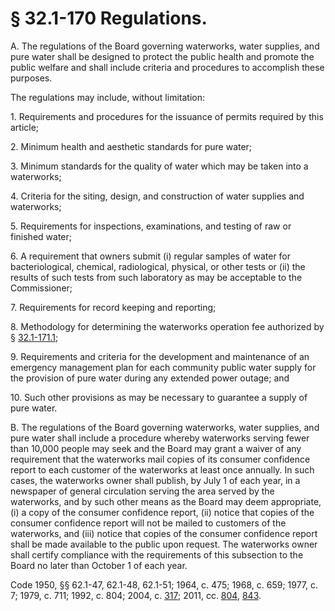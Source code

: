 # § 32.1-170 Regulations.

<p>A. The regulations of the Board governing waterworks, water supplies, and pure water shall be designed to protect the public health and promote the public welfare and shall include criteria and procedures to accomplish these purposes.</p><p>The regulations may include, without limitation:</p><p>1. Requirements and procedures for the issuance of permits required by this article;</p><p>2. Minimum health and aesthetic standards for pure water;</p><p>3. Minimum standards for the quality of water which may be taken into a waterworks;</p><p>4. Criteria for the siting, design, and construction of water supplies and waterworks;</p><p>5. Requirements for inspections, examinations, and testing of raw or finished water;</p><p>6. A requirement that owners submit (i) regular samples of water for bacteriological, chemical, radiological, physical, or other tests or (ii) the results of such tests from such laboratory as may be acceptable to the Commissioner;</p><p>7. Requirements for record keeping and reporting;</p><p>8. Methodology for determining the waterworks operation fee authorized by § <a href='http://law.lis.virginia.gov/vacode/32.1-171.1/'>32.1-171.1</a>;</p><p>9. Requirements and criteria for the development and maintenance of an emergency management plan for each community public water supply for the provision of pure water during any extended power outage; and</p><p>10. Such other provisions as may be necessary to guarantee a supply of pure water.</p><p>B. The regulations of the Board governing waterworks, water supplies, and pure water shall include a procedure whereby waterworks serving fewer than 10,000 people may seek and the Board may grant a waiver of any requirement that the waterworks mail copies of its consumer confidence report to each customer of the waterworks at least once annually. In such cases, the waterworks owner shall publish, by July 1 of each year, in a newspaper of general circulation serving the area served by the waterworks, and by such other means as the Board may deem appropriate, (i) a copy of the consumer confidence report, (ii) notice that copies of the consumer confidence report will not be mailed to customers of the waterworks, and (iii) notice that copies of the consumer confidence report shall be made available to the public upon request. The waterworks owner shall certify compliance with the requirements of this subsection to the Board no later than October 1 of each year.</p><p>Code 1950, §§ 62.1-47, 62.1-48, 62.1-51; 1964, c. 475; 1968, c. 659; 1977, c. 7; 1979, c. 711; 1992, c. 804; 2004, c. <a href='http://lis.virginia.gov/cgi-bin/legp604.exe?041+ful+CHAP0317'>317</a>; 2011, cc. <a href='http://lis.virginia.gov/cgi-bin/legp604.exe?111+ful+CHAP0804'>804</a>, <a href='http://lis.virginia.gov/cgi-bin/legp604.exe?111+ful+CHAP0843'>843</a>.</p>